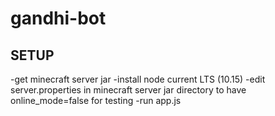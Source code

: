 # gandhi-bot

## SETUP
-get minecraft server jar
-install node current LTS (10.15)
-edit server.properties in minecraft server jar directory to have online_mode=false for testing
-run app.js
